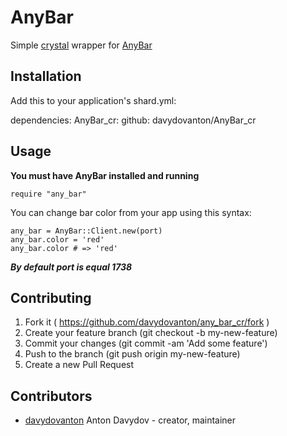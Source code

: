 # AnyBar
Simple [crystal](http://crystal-lang.org) wrapper for [AnyBar](https://github.com/tonsky/AnyBar)

## Installation
Add this to your application's shard.yml:

dependencies:
  AnyBar_cr:
    github: davydovanton/AnyBar_cr

## Usage
**You must have AnyBar installed and running**
``` crystal
require "any_bar"
```

You can change bar color from your app using this syntax:
``` crystal
any_bar = AnyBar::Client.new(port)
any_bar.color = 'red'
any_bar.color # => 'red'
```

_**By default port is equal 1738**_

## Contributing

1. Fork it ( https://github.com/davydovanton/any_bar_cr/fork )
2. Create your feature branch (git checkout -b my-new-feature)
3. Commit your changes (git commit -am 'Add some feature')
4. Push to the branch (git push origin my-new-feature)
5. Create a new Pull Request

## Contributors

- [davydovanton](https://github.com/davydovanton) Anton Davydov - creator, maintainer
